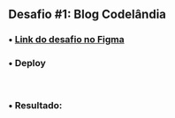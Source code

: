 ## Desafio #1: Blog Codelândia

### • [Link do desafio no Figma](https://www.figma.com/file/Yb9IBH56g7T1hdIyZ3BMNO/Desafios---Codel%C3%A2ndia?type=design&node-id=0-1&mode=design) 

### • Deploy 

<br>

<!-- ### Alterações após finalizar:

* adicionado dark mode
* efeito na imagem de coração ao clicar -->

### • Resultado: 



